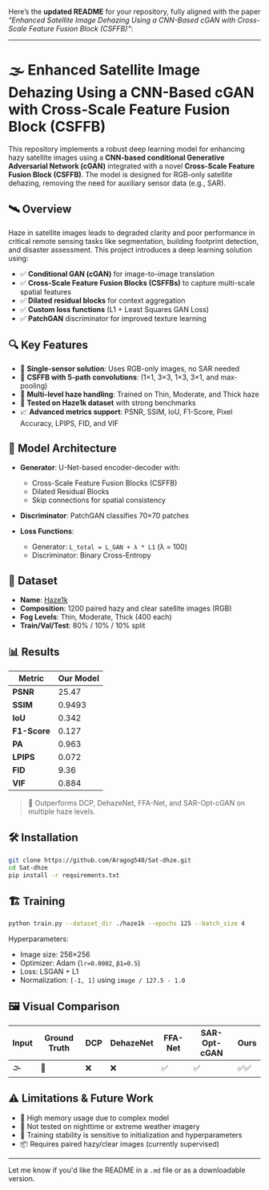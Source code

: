 Here’s the **updated README** for your repository, fully aligned with the paper *"Enhanced Satellite Image Dehazing Using a CNN-Based cGAN with Cross-Scale Feature Fusion Block (CSFFB)"*:

---

# 🌫️ Enhanced Satellite Image Dehazing Using a CNN-Based cGAN with Cross-Scale Feature Fusion Block (CSFFB)

This repository implements a robust deep learning model for enhancing hazy satellite images using a **CNN-based conditional Generative Adversarial Network (cGAN)** integrated with a novel **Cross-Scale Feature Fusion Block (CSFFB)**. The model is designed for RGB-only satellite dehazing, removing the need for auxiliary sensor data (e.g., SAR).

## 🛰 Overview

Haze in satellite images leads to degraded clarity and poor performance in critical remote sensing tasks like segmentation, building footprint detection, and disaster assessment. This project introduces a deep learning solution using:

* ✅ **Conditional GAN (cGAN)** for image-to-image translation
* ✅ **Cross-Scale Feature Fusion Blocks (CSFFBs)** to capture multi-scale spatial features
* ✅ **Dilated residual blocks** for context aggregation
* ✅ **Custom loss functions** (L1 + Least Squares GAN Loss)
* ✅ **PatchGAN** discriminator for improved texture learning

## 🔍 Key Features

* 🚀 **Single-sensor solution**: Uses RGB-only images, no SAR needed
* 🧠 **CSFFB with 5-path convolutions**: (1×1, 3×3, 1×3, 3×1, and max-pooling)
* 🎯 **Multi-level haze handling**: Trained on Thin, Moderate, and Thick haze
* 🧪 **Tested on Haze1k dataset** with strong benchmarks
* 📈 **Advanced metrics support**: PSNR, SSIM, IoU, F1-Score, Pixel Accuracy, LPIPS, FID, and VIF

## 🧠 Model Architecture

* **Generator**: U-Net-based encoder-decoder with:

  * Cross-Scale Feature Fusion Blocks (CSFFB)
  * Dilated Residual Blocks
  * Skip connections for spatial consistency
* **Discriminator**: PatchGAN classifies 70×70 patches
* **Loss Functions**:

  * Generator: `L_total = L_GAN + λ * L1` (λ = 100)
  * Discriminator: Binary Cross-Entropy

## 🧪 Dataset

* **Name**: [Haze1k](https://www.kaggle.com/datasets/mohit3430/haze1k)
* **Composition**: 1200 paired hazy and clear satellite images (RGB)
* **Fog Levels**: Thin, Moderate, Thick (400 each)
* **Train/Val/Test**: 80% / 10% / 10% split

## 📊 Results

| Metric       | Our Model |
| ------------ | --------- |
| **PSNR**     | 25.47     |
| **SSIM**     | 0.9493    |
| **IoU**      | 0.342     |
| **F1-Score** | 0.127     |
| **PA**       | 0.963     |
| **LPIPS**    | 0.072     |
| **FID**      | 9.36      |
| **VIF**      | 0.884     |

> 📌 Outperforms DCP, DehazeNet, FFA-Net, and SAR-Opt-cGAN on multiple haze levels.

## 🛠 Installation

```bash
git clone https://github.com/Aragog540/Sat-dhze.git
cd Sat-dhze
pip install -r requirements.txt
```

## 🏗 Training

```bash
python train.py --dataset_dir ./haze1k --epochs 125 --batch_size 4
```

Hyperparameters:

* Image size: 256×256
* Optimizer: Adam (`lr=0.0002`, `β1=0.5`)
* Loss: LSGAN + L1
* Normalization: `[-1, 1]` using `image / 127.5 - 1.0`

## 🖼 Visual Comparison

| Input | Ground Truth | DCP | DehazeNet | FFA-Net | SAR-Opt-cGAN | **Ours** |
| ----- | ------------ | --- | --------- | ------- | ------------ | -------- |
| 🌫️   | 🌄           | ❌   | ❌         | ✅       | ✅            | ✅✅       |


## ⚠️ Limitations & Future Work

* 🚧 High memory usage due to complex model
* 🌃 Not tested on nighttime or extreme weather imagery
* 🔧 Training stability is sensitive to initialization and hyperparameters
* 📦 Requires paired hazy/clear images (currently supervised)

---

Let me know if you'd like the README in a `.md` file or as a downloadable version.
